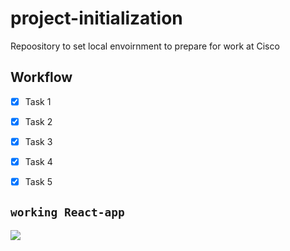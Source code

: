 # project-initialization
Repoository to set local envoirnment to prepare for work at Cisco

## Workflow 

- [X] Task 1 
- [X] Task 2
- [X] Task 3
- [X] Task 4
- [X] Task 5


## ```working React-app```

<img src="https://s3.us-west-2.amazonaws.com/secure.notion-static.com/315828b2-93c1-4edc-805b-b57e1d2a0a09/CPT2207061927-1012x484.gif?X-Amz-Algorithm=AWS4-HMAC-SHA256&X-Amz-Content-Sha256=UNSIGNED-PAYLOAD&X-Amz-Credential=AKIAT73L2G45EIPT3X45%2F20220706%2Fus-west-2%2Fs3%2Faws4_request&X-Amz-Date=20220706T135812Z&X-Amz-Expires=86400&X-Amz-Signature=58108ca090f508218eef5013bc45623c64d2e89671b4ff16aed9418074f1af97&X-Amz-SignedHeaders=host&response-content-disposition=filename%20%3D%22CPT2207061927-1012x484.gif%22&x-id=GetObject" align = "center">
